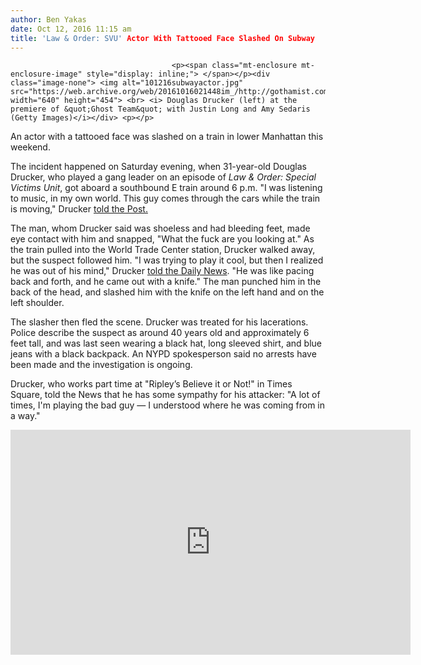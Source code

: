 ```yaml
---
author: Ben Yakas
date: Oct 12, 2016 11:15 am
title: 'Law & Order: SVU' Actor With Tattooed Face Slashed On Subway
---
```


	
										<p><span class="mt-enclosure mt-enclosure-image" style="display: inline;"> </span></p><div class="image-none"> <img alt="101216subwayactor.jpg" src="https://web.archive.org/web/20161016021448im_/http://gothamist.com/attachments/byakas/101216subwayactor.jpg" width="640" height="454"> <br> <i> Douglas Drucker (left) at the premiere of &quot;Ghost Team&quot; with Justin Long and Amy Sedaris (Getty Images)</i></div> <p></p>

<p>An actor with a tattooed face was slashed on a train in lower Manhattan this weekend.</p>

<p>The incident happened on Saturday evening, when 31-year-old Douglas Drucker, who played a gang leader on an episode of <em>Law &amp; Order: Special Victims Unit</em>, got aboard a southbound E train around 6 p.m. &quot;I was listening to music, in my own world. This guy comes through the cars while the train is moving,&quot; Drucker <a href="https://web.archive.org/web/20161016021448/http://nypost.com/2016/10/12/law-order-actor-attacked-on-subway/">told the Post.</a></p>

<p>The man, whom Drucker said was shoeless and had bleeding feet, made eye contact with him and snapped, &quot;What the fuck are you looking at.&quot; As the train pulled into the World Trade Center station, Drucker walked away, but the suspect followed him. &quot;I was trying to play it cool, but then I realized he was out of his mind,&quot; Drucker <a href="https://web.archive.org/web/20161016021448/http://www.nydailynews.com/new-york/nyc-crime/exclusive-law-order-actor-slashed-subway-article-1.2827040">told the Daily News</a>. &quot;He was like pacing back and forth, and he came out with a knife.&quot; The man punched him in the back of the head, and slashed him with the knife on the left hand and on the left shoulder.</p>

<p>The slasher then fled the scene. Drucker was treated for his lacerations. Police describe the suspect as around 40 years old and approximately 6 feet tall, and was last seen wearing a black hat, long sleeved shirt, and blue jeans with a black backpack. An NYPD spokesperson said no arrests have been made and the investigation is ongoing.</p>

<p>Drucker, who works part time at &quot;Ripley&#x2019;s Believe it or Not!&quot; in Times Square, told the News that he has some sympathy for his attacker: &quot;A lot of times, I&apos;m playing the bad guy &#x2014; I understood where he was coming from in a way.&quot;</p>

<p><iframe width="640" height="360" src="https://web.archive.org/web/20161016021448if_/https://www.youtube.com/embed/pGKhYMNVALs" frameborder="0" allowfullscreen></iframe></p>					
										
									
				